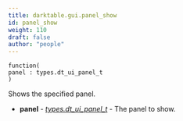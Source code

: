 ```yaml
---
title: darktable.gui.panel_show
id: panel_show
weight: 110
draft: false
author: "people"
---
```


```
function(
panel : types.dt_ui_panel_t
)
```

Shows the specified panel.

* **panel** - _[types.dt_ui_panel_t](../../types/dt_ui_panel_t)_ - The panel to show.

